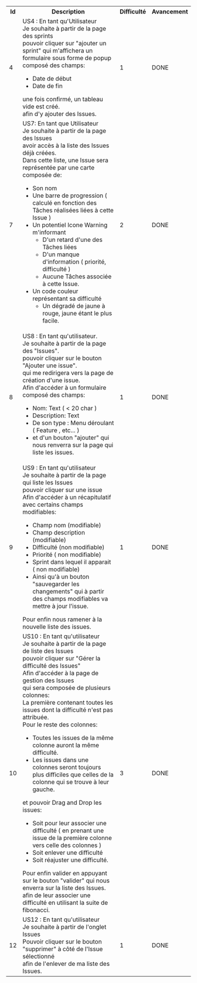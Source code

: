 <table>
    <tbody>
        <tr>
            <th>Id</th>
            <th>Description</th>
            <th>Difficulté</th>
            <th>Avancement</th>
        </tr>
        <tr>
            <td>4</td>
            <td>
                US4 : En tant qu'Utilisateur<br>
                Je souhaite à partir de la page des sprints<br>
                pouvoir cliquer sur "ajouter un sprint" qui m'affichera un formulaire sous forme de popup composé des champs:
                <ul> 
                <li>Date de début</li>
                <li>Date de fin</li>
                </ul>
                une fois confirmé, un tableau vide est créé.<br>
                afin d'y ajouter des Issues.
            </td>
            <td>1</td>
            <td>DONE</td>
        </tr>
        <tr>
            <td>7</td>
            <td>
                US7: En tant que Utilisateur<br>
                Je souhaite à partir de la page des Issues<br>
                avoir accès à la liste des Issues déjà créées.<br>
                Dans cette liste, une Issue sera représentée par une carte composée de:
                <ul>
                <li>Son nom</li>
                <li>Une barre de progression ( calculé en fonction des Tâches réalisées liées à cette Issue )</li>
                <li>Un potentiel Icone Warning m'informant
                    <ul>
                    <li>D'un retard d'une des Tâches liées
                    <li>D'un manque d'information ( priorité, difficulté ) 
                    <li>Aucune Tâches associée à cette Issue.
                    </ul>
                <li>Un code couleur représentant sa difficulté
                    <ul> 
                    <li>Un dégradé de jaune à rouge, jaune étant le plus facile.</li>
                    <ul>
                </ul>
            </td>
            <td>2</td>
            <td>DONE</td>
        </tr>
        <tr>
            <td>8</td>
            <td>
                US8 : En tant qu'utilisateur.<br>
                Je souhaite à partir de la page des "Issues".<br>
                pouvoir cliquer sur le bouton "Ajouter une issue".<br>
                qui me redirigera vers la page de création d'une issue.<br>
                Afin d'accéder à un formulaire composé des champs:
                <ul>
                <li>Nom: Text ( < 20 char )</li>
                <li>Description: Text</li>
                <li>De son type : Menu déroulant  ( Feature , etc... )</li>
                <li>et d'un bouton "ajouter" qui nous renverra sur la page qui liste les issues.</li>
                </ul>
            </td>
            <td>1</td>
            <td>DONE</td>
        </tr>
        <tr>
            <td>9</td>
            <td>
                US9 : En tant qu'utilisateur<br>
                Je souhaite à partir de la page qui liste les Issues<br>  
                pouvoir cliquer sur une issue<br> 
                Afin d'accéder à un récapitulatif avec certains champs modifiables:
                <ul>
                <li>Champ nom (modifiable)</li>
                <li>Champ description (modifiable)</li>
                <li>Difficulté (non modifiable)</li>
                <li>Priorité ( non modifiable)</li>
                <li>Sprint dans lequel il apparait ( non modifiable)</li>
                <li>Ainsi qu'à un bouton "sauvegarder les changements" qui à partir des champs modifiables va mettre à jour l'issue.</li>
                </ul>
                Pour enfin nous ramener à la nouvelle liste des issues. 
            </td>
            <td>1</td>
            <td>DONE</td>
        </tr>
        <tr>
            <td>10</td>
            <td>
                US10 : En tant qu'utilisateur<br> 
                Je souhaite à partir de la page de liste des Issues<br> 
                pouvoir cliquer sur "Gérer la difficulté des Issues"<br> 
                Afin d'accéder à la page de gestion des Issues <br> 
                qui sera composée de plusieurs colonnes:<br>
                La première contenant toutes les issues dont la difficulté n'est pas attribuée.<br>
                Pour le reste des colonnes:
                <ul>
                <li>Toutes les issues de la même colonne auront la même difficulté.</li>
                <li>Les issues dans une colonnes seront toujours plus difficiles que celles de la colonne qui se trouve à leur gauche.</li>
                </ul>
                et pouvoir Drag and  Drop  les issues:
                <ul>
                <li>Soit pour leur associer une difficulté ( en prenant une issue de la première colonne vers celle des colonnes )</li> 
                <li>Soit enlever une difficulté</li>
                <li>Soit réajuster une difficulté.</li>
                </ul>
                Pour enfin valider en appuyant sur le bouton "valider" qui nous enverra sur la liste des Issues.<br>
                afin de leur associer une difficulté en utilisant la suite de fibonacci. <br>
            </td>
            <td>3</td> 
            <td>DONE</td>
        </tr>
        <tr>
            <td>12</td>
            <td>
                US12 : En tant qu'utilisateur <br>
                Je souhaite à partir de l'onglet Issues<br>
                Pouvoir cliquer sur le bouton "supprimer" à côté de l'Issue sélectionné<br>
                afin de l'enlever de ma liste des Issues.
            </td>
            <td>1</td>
            <td>DONE</td>
        </tr>   
    </tbody>
</table>
